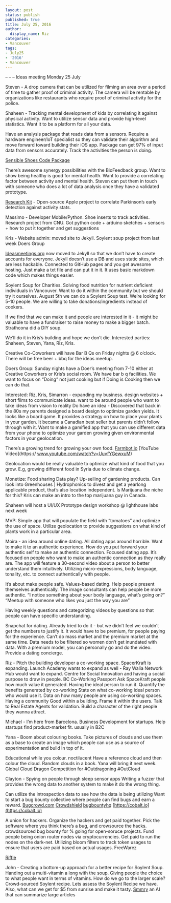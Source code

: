 ```yaml
---
layout: post
status: publish
published: true
title: July 25, 2016 
author:
  display_name: Riz
categories:
- Vancouver
tags:
- July25
- '2016'
- Vancouver
---
```


–
–
–
Ideas meeting Monday 25 July

Steven - A drop camera that can be utilized for filming an area over a period of time to
gather proof of criminal activity. The camera will be rentable by organizations like
restaurants who require proof of criminal activity for the police.

Shaheen - Tracking mental development of kids by correlating it against physical
activity. Want to utilize sensor data and provide high-level statistics. Want it to be a
platform for all your data.

Have an analysis package that reads data from a sensors. Require a hardware
engineer/IoT specialist so they can validate their algorithm and move forward toward
building their iOS app.
Package can get 97% of input data from sensors accurately. Track the activities the
person is doing.

[Sensible Shoes Code Package](http://code.arc.cmu.edu/projects/senseable-shoes)

There’s awesome synergy possibilities with the BioFeedback group.
Want to show being healthy is good for mental health. Want to provide a correlating
factor between activity and mental health.
Steven can put them in touch with someone who does a lot of data analysis once they
have a validated prototype.

[Research Kit](http://researchkit.org) - Open-source Apple project to correlate Parkinson’s early
detection against activity stats.

Massimo - Developer Mobile/Python. Shoe inserts to track activities. Research project
from CNU. Got python code + arduino sketches + sensors + how to put it together and
get suggestions

Kris - Website admin:
moved site to Jekyll.
Soylent soup project from last week
Doers Group

[Ideasmeetings.org](ideasmeetings.org) now moved to Jekyll so that we don’t have to create accounts for
everyone. Jekyll doesn’t use a DB and uses static sites, which are less hackable.
Connected to GitHub pages and you get awesome hosting. Just make a txt file and can
put it in it. It uses basic markdown code which makes things easier.


Soylent Soup for Charities. Solving food nutrition for nutrient deficient individuals in
Vancouver. Want to do it within the community but we should try it ourselves. August 5th
we can do a Soylent Soup test. We’re looking for 5-10 people. We are willing to take
donations/ingredients instead of cookers.

If we find that we can make it and people are interested in it - it might be valuable to
have a fundraiser to raise money to make a bigger batch.
Strathcona did a DIY soup.

We’ll do it in Kris’s building and hope we don’t die.
Interested parties: Shaheen, Steven, Yana, Riz, Kris.

Creative Co-Coworkers will have Bar B Qs on Friday nights @ 6 o’clock. There will be
free beer + bbq for the ideas meetup.

Doers Group: Sunday nights have a Doer’s meeting from 7-10 either at Creative
Coworkers or Kris’s social room. We have bar b q facilities.
We want to focus on “Doing” not just cooking but if Doing is Cooking then we can do
that.

Interested: Riz, Kris,
Simarron - expanding my business. design websites + short films to communicate
ideas. want to be around people who want to take ideas from vision to reality
Do have an idea - Discovered that back in the 80s my parents designed a board design
to optimize garden yields. It looks like a board game. It provides a strategy on how to
place your plants in your garden. It became a Canadian best seller but parents didn’t
follow through with it. Want to make a gamified app that you can use different data from
your phone to optimize your garden growing given environmental factors in your
geolocation.


There’s a growing trend for growing your own food. [Farmbot.io](farmbot.io) [YouTube Video](https://
www.youtube.com/watch?v=UuvfYGewxuM)

Geolocation would be really valuable to optimize what kind of food that you grow. E.g,
growing different food in Syria due to climate change.

Monetize:
Food sharing
Data play?
Up-selling of gardening products.
Can look into Greenhouses | Hydrophonics to divest and get a yearlong applicable
product, that’s also location independent.
Is Marijuana _the_ niche for this? Kris can make an intro to the top marijuana guy in
Canada.

Shaheen will host a UI/UX Prototype design workshop @ lighthouse labs next week

MVP: Simple app that will populate the field with “tomatoes” and optimize the use of
space. Utilize geolocation to provide suggestions on what kind of plants work in a
particular area.

Moira - an idea around online dating. All dating apps around horrible. Want to make it to
an authentic experience. How do you put forward your authentic self to make an
authentic connection.
Focused dating app. It’s focused on people who want to make an authentic connection
as they really are. The app will feature a 30-second video about a person to better
understand them intuitively. Utilizing micro-expressions, body language, tonality, etc. to
connect authentically with people.

It’s about make people safe. Values-based dating. Help people present themselves
authentically. The image consultants can help people be more authentic. “I notice
something about your body language, what’s going on?”
“Meetup with someone who likes you just the way you are”

Having weekly questions and categorizing videos by questions so that people can have
specific understanding.

Snapchat for dating.
Already tried to do it - but we didn’t feel we couldn’t get the numbers to justify it.
It would have to be premium, for people paying for the experience. Can’t do mass
market and the premium market at the same time.
Data needs to be filtered so women don’t get inundated with data. With a premium
model, you can personally go and do the video. Provide a dating concierge.

Riz - Pitch the building developer a co-working space.
SpacerKraft is expanding. Launch Academy wants to expand as well - Ray Walia
Network Hub would want to expand.
Centre for Social Innovation and having a social purpose to draw in people.
BC Co-Working Passport
Ask SpaceKraft people how much value it generated.
Having the ideal person to run it.
Quantify the benefits generated by co-working
Stats on what co-working ideal person who would use it.
Data on how many people are using co-working spaces.
Having a community Good within a building. Frame it within the users.
Talk to Real Estate Agents for validation.
Build a character of the right people they wanna attract.

Michael - I’m here from Barcelona. Business Development for startups. Help startups
find product-market fit. usually in B2C

Yana - Boom about colouring books. Take pictures of clouds and use them as a base to
create an image which people can use as a source of experimentation and build in top
of it.

Educational while you colour. noctilucent
Have a reference cloud and then colour the cloud.
Random clouds in a book.
Yana will bring it next week.
Global Cloud Dragon Competition for #Outdragoning
#OutCloud

Clayton - Spying on people through sleep sensor apps
Writing a fuzzer that provides the wrong data to another system to make it do the wrong
thing.

Can utilize the introspection data to see how the data is being utilizing
Want to start a bug bounty collective where people can find bugs and earn a reward.
[Bugcrowd.com](https://bugcrowd.com)
[Crowdshield](https://crowdshield.com)
[bugbountyhq](https://www.bugbountyhq.com)
[https://cobalt.io](https://cobalt.io)

A union for hackers. Organize the hackers and get paid together.
Pick the software where you think there’s a bug, and crowsource the hacks.
crowdsourced bug bounty for % going for open-soruce projects.
Fund people being onion router nodes via cryptocurrencies.
Get paid to run the nodes on the dark-net.
Utilizing bloom filters to track token usages to ensure that users are paid based on
actual usages.
FreeWarez

[Riffle](https://people.csail.mit.edu/devadas/pubs/riffle.pdf)

John - Creating a bottom-up approach for a better recipe for Soylent Soup.
Handing out a multi-vitamin a long with the soup. Giving people the choice to what
people want in terms of vitamins.
How do we go to the larger scale?
Crowd-sourced Soylent recipe.
Lets assess the Soylent Recipe we have.
Also, what can we get for $5 from sunrise and make it tasty.
[Smmry](http://smmry.com) an AI that can summarize large articles
